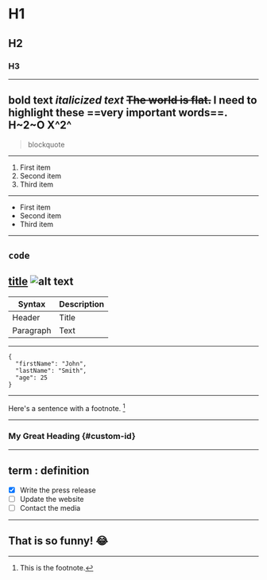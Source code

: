 
# H1
## H2
### H3
---
**bold text**
*italicized text*
~~The world is flat.~~
I need to highlight these ==very important words==.
H~2~O
X^2^
---
> blockquote
---
1. First item
2. Second item
3. Third item
---
- First item
- Second item
- Third item
---
`code`
---
[title](https://www.example.com)
![alt text](image.jpg)
---
| Syntax | Description |
| ----------- | ----------- |
| Header | Title |
| Paragraph | Text |
---
```
{
  "firstName": "John",
  "lastName": "Smith",
  "age": 25
}
```
---
Here's a sentence with a footnote. [^1]

[^1]: This is the footnote.
---
### My Great Heading {#custom-id}
---
term
: definition
---
- [x] Write the press release
- [ ] Update the website
- [ ] Contact the media
---
That is so funny! :joy:
---
